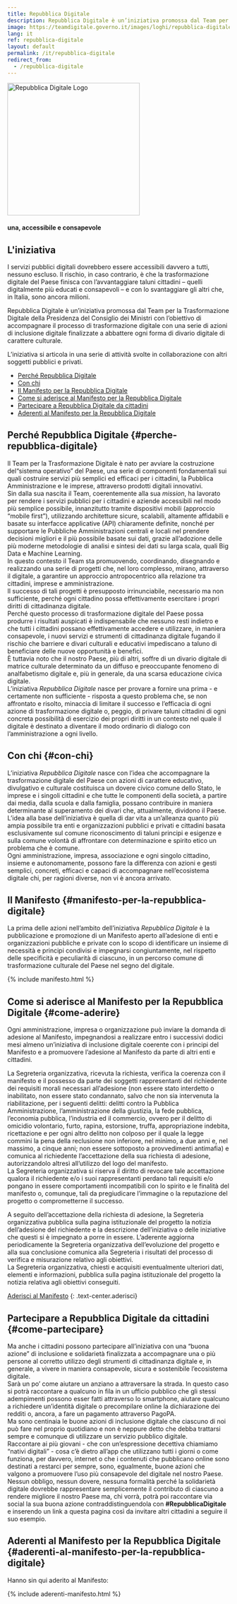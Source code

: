 ```yaml
---
title: Repubblica Digitale
description: Repubblica Digitale è un’iniziativa promossa dal Team per la Trasformazione Digitale della Presidenza del Consiglio dei Ministri con l’obiettivo di accompagnare il processo di trasformazione digitale con una serie di azioni di inclusione digitale finalizzate a abbattere ogni forma di divario digitale di carattere culturale.
image: https://teamdigitale.governo.it/images/loghi/repubblica-digitale/repubblica-digitale-logo-blue-twitter-summary-large-image.png
lang: it
ref: repubblica-digitale
layout: default
permalink: /it/repubblica-digitale
redirect_from:
  - /repubblica-digitale
---
```


<div class="container repubblica-digitale-header">
    <div class="row">
        <div class="col col-xs-12 text-center">
            <img src="/images/loghi/repubblica-digitale/repubblica-digitale-logo-squared-2x.png" alt="Repubblica Digitale Logo" width="300" height="300" />
            <h4>una, accessibile e consapevole</h4>
        </div>
    </div>
</div>

<h2>L'iniziativa</h2>

<div class="container">
    <div class="row">
        <div class="col-md-9">
            <p>I servizi pubblici digitali dovrebbero essere accessibili davvero a tutti, nessuno escluso. Il rischio, in caso contrario, è che la trasformazione digitale del Paese finisca con l’avvantaggiare taluni cittadini – quelli digitalmente più educati e consapevoli – e con lo svantaggiare gli altri che, in Italia, sono ancora milioni.</p>
            <p>Repubblica Digitale è un’iniziativa promossa dal Team per la Trasformazione Digitale della Presidenza del Consiglio dei Ministri con l’obiettivo di accompagnare il processo di trasformazione digitale con una serie di azioni di inclusione digitale finalizzate a abbattere ogni forma di divario digitale di carattere culturale.</p>
            <p>L’iniziativa si articola in una serie di attività svolte in collaborazione con altri soggetti pubblici e privati.</p>
        </div>
        <div class="col-md-3">
            <ul class="section-nav">
                <li class="toc-entry toc-h3"><a href="#perche-repubblica-digitale">Perché Repubblica Digitale</a></li>
                <li class="toc-entry toc-h3"><a href="#con-chi">Con chi</a></li>
                <li class="toc-entry toc-h3"><a href="#manifesto-per-la-repubblica-digitale">Il Manifesto per la Repubblica Digitale</a></li>
                <li class="toc-entry toc-h3"><a href="#come-aderire">Come si aderisce al Manifesto per la Repubblica Digitale</a></li>
                <li class="toc-entry toc-h3"><a href="#come-partecipare">Partecipare a Repubblica Digitale da cittadini</a></li>
                <li class="toc-entry toc-h3"><a href="#aderenti-al-manifesto-per-la-repubblica-digitale">Aderenti al Manifesto per la Repubblica Digitale</a></li>	
            </ul>
        </div>
    </div>
 </div>


## Perché Repubblica Digitale {#perche-repubblica-digitale}

Il Team per la Trasformazione Digitale è nato per avviare la costruzione del“sistema operativo” del Paese, una serie di componenti fondamentali sui quali costruire servizi più semplici ed efficaci per i cittadini, la Pubblica Amministrazione e le imprese, attraverso prodotti digitali innovativi.  
Sin dalla sua nascita il Team, coerentemente alla sua _mission_, ha lavorato per rendere i servizi pubblici per i cittadini e aziende accessibili nel modo più semplice possibile, innanzitutto tramite dispositivi mobili (approccio “mobile first”), utilizzando architetture sicure, scalabili, altamente affidabili e basate su interfacce applicative (API) chiaramente definite, nonché per supportare le Pubbliche Amministrazioni centrali e locali nel prendere decisioni migliori e il più possibile basate sui dati, grazie all’adozione delle più moderne metodologie di analisi e sintesi dei dati su larga scala, quali Big Data e Machine Learning.  
In questo contesto il Team sta promuovendo, coordinando, disegnando e realizzando una serie di progetti che, nel loro complesso, mirano, attraverso il digitale, a garantire un approccio antropocentrico alla relazione tra cittadini, imprese e amministrazione.  
Il successo di tali progetti è presupposto irrinunciabile, necessario ma non sufficiente, perché ogni cittadino possa effettivamente esercitare i propri diritti di cittadinanza digitale.  
Perché questo processo di trasformazione digitale del Paese possa produrre i risultati auspicati è indispensabile che nessuno resti indietro e che tutti i cittadini possano effettivamente accedere e utilizzare, in maniera consapevole,
i nuovi servizi e strumenti di cittadinanza digitale fugando il rischio che barriere e divari culturali e educativi impediscano a taluno di beneficiare delle nuove opportunità e benefici.  
È tuttavia noto che il nostro Paese, più di altri, soffre di un divario digitale di matrice culturale determinato da un diffuso e preoccupante fenomeno di analfabetismo digitale e, più in generale, da una scarsa educazione civica digitale.  
L’iniziativa _Repubblica Digitale_ nasce per provare a fornire una prima - e certamente non sufficiente - risposta a questo problema che, se non affrontato e risolto, minaccia di limitare il successo e l’efficacia di ogni azione di trasformazione digitale o, peggio, di privare taluni cittadini di ogni concreta possibilità di esercizio dei propri diritti in un contesto nel quale il digitale è destinato a diventare il modo ordinario di dialogo con l’amministrazione a ogni livello.

## Con chi {#con-chi}

L’iniziativa _Repubblica Digitale_ nasce con l’idea che accompagnare la trasformazione digitale del Paese con azioni di carattere educativo, divulgativo e culturale costituisca un dovere civico comune dello Stato, le imprese e i singoli cittadini e che tutte le componenti della società, a partire dai media, dalla scuola e dalla famiglia, possano contribuire in maniera determinante al superamento dei divari che, attualmente, dividono il Paese.  
L’idea alla base dell’iniziativa è quella di dar vita a un’alleanza quanto più ampia possibile tra enti e organizzazioni pubblici e privati e cittadini basata esclusivamente sul comune riconoscimento di taluni principi e esigenze e sulla comune volontà di affrontare con determinazione e spirito etico un problema che è comune.  
Ogni amministrazione, impresa, associazione e ogni singolo cittadino, insieme e autonomamente, possono fare la differenza con azioni e gesti semplici, concreti, efficaci e capaci di accompagnare nell’ecosistema digitale chi, per ragioni diverse, non vi è ancora arrivato.

## Il Manifesto {#manifesto-per-la-repubblica-digitale}

La prima delle azioni nell’ambito dell’iniziativa _Repubblica Digitale_ è la pubblicazione e promozione di un Manifesto aperto all’adesione di enti e organizzazioni pubbliche e private con lo scopo di identificare un insieme di necessità e principi condivisi e impegnarsi congiuntamente, nel rispetto delle specificità e peculiarità di ciascuno, in un percorso comune di trasformazione culturale del Paese nel segno del digitale.

{% include manifesto.html %}

## Come si aderisce al Manifesto per la Repubblica Digitale {#come-aderire}

Ogni amministrazione, impresa o organizzazione può inviare la domanda di adesione al Manifesto, impegnandosi a realizzare entro i successivi dodici mesi almeno un’iniziativa di inclusione digitale coerente con i principi del Manifesto e a promuovere l’adesione al Manifesto da parte di altri enti e cittadini.

La Segreteria organizzativa, ricevuta la richiesta, verifica la coerenza con il manifesto e il possesso da parte dei soggetti rappresentanti del richiedente dei requisiti morali necessari all’adesione (non essere stato interdetto o inabilitato, non essere stato condannato, salvo che non sia intervenuta la riabilitazione, per i seguenti delitti: delitti contro la Pubblica Amministrazione, l’amministrazione della giustizia, la fede pubblica, l’economia pubblica, l’industria ed il commercio, ovvero per il delitto di omicidio volontario, furto, rapina, estorsione, truffa, appropriazione indebita, ricettazione e per ogni altro delitto non colposo per il quale la legge commini la pena della reclusione non inferiore, nel minimo, a due anni e, nel massimo, a cinque anni; non essere sottoposto a provvedimenti antimafia) e comunica al richiedente l’accettazione della sua richiesta di adesione, autorizzandolo altresì all’utilizzo del logo del manifesto.  
La Segreteria organizzativa si riserva il diritto di revocare tale accettazione qualora il richiedente e/o i suoi rappresentanti perdano tali requisiti e/o pongano in essere comportamenti incompatibili con lo spirito e le finalità del manifesto o, comunque, tali da pregiudicare l’immagine o la reputazione del progetto o comprometterne il successo.

A seguito dell’accettazione della richiesta di adesione, la Segreteria organizzativa pubblica sulla pagina istituzionale del progetto la notizia dell’adesione del richiedente e la descrizione dell’iniziativa o delle iniziative che questi si è impegnato a porre in essere. L’aderente aggiorna periodicamente la Segreteria organizzativa dell’evoluzione del progetto e alla sua conclusione comunica alla Segreteria i risultati del processo di verifica e misurazione relativo agli obiettivi.  
La Segreteria organizzativa, chiesti e acquisiti eventualmente ulteriori dati, elementi e informazioni, pubblica sulla pagina istituzionale del progetto la notizia relativa agli obiettivi conseguiti.

<a class="btn btn-primary btn-lg" role="button" href="https://forms.gle/A1eHYr2keWXY64et6">Aderisci al Manifesto</a>
{: .text-center.aderisci}

## Partecipare a Repubblica Digitale da cittadini {#come-partecipare}

Ma anche i cittadini possono partecipare all’iniziativa con una “buona azione” di inclusione e solidarietà finalizzata a accompagnare una o più persone al corretto utilizzo degli strumenti di cittadinanza digitale e, in generale, a vivere in maniera consapevole, sicura e sostenibile l’ecosistema digitale.  
Sarà un po’ come aiutare un anziano a attraversare la strada. In questo caso si potrà raccontare a qualcuno in fila in un ufficio pubblico che gli stessi adempimenti possono esser fatti attraverso lo smartphone, aiutare qualcuno a richiedere un’identità digitale o precompilare online la dichiarazione dei redditi o, ancora, a fare un pagamento attraverso PagoPA.  
Ma sono centinaia le buone azioni di inclusione digitale che ciascuno di noi può fare nel proprio quotidiano e non è neppure detto che debba trattarsi sempre e comunque di utilizzare un servizio pubblico digitale.  
Raccontare ai più giovani - che con un’espressione decettiva chiamiamo “nativi digitali” - cosa c’è dietro all’app che utilizzano tutti i giorni o come funziona, per davvero, internet o che i contenuti che pubblicano online sono destinati a restarci per sempre, sono, egualmente, buone azioni che valgono a promuovere l’uso più consapevole del digitale nel nostro Paese.  
Nessun obbligo, nessun dovere, nessuna formalità perché la solidarietà digitale dovrebbe rappresentare semplicemente il contributo di ciascuno a rendere migliore il nostro Paese ma, chi vorrà, potrà poi raccontare via social la sua buona azione contraddistinguendola con **#RepubblicaDigitale** e inserendo un link a questa pagina così da invitare altri cittadini a seguire il suo esempio.

## Aderenti al Manifesto per la Repubblica Digitale {#aderenti-al-manifesto-per-la-repubblica-digitale}

Hanno sin qui aderito al Manifesto:

{% include aderenti-manifesto.html %}
